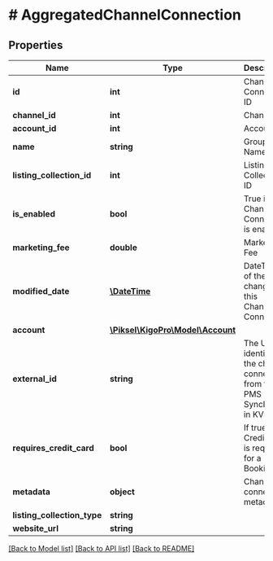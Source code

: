 # # AggregatedChannelConnection

## Properties

Name | Type | Description | Notes
------------ | ------------- | ------------- | -------------
**id** | **int** | Channel Connection ID | [optional]
**channel_id** | **int** | Channel Id |
**account_id** | **int** | Account Id |
**name** | **string** | Group Name |
**listing_collection_id** | **int** | Listing Collection ID |
**is_enabled** | **bool** | True if the Channel Connection is enabled | [optional]
**marketing_fee** | **double** | Marketing Fee | [optional]
**modified_date** | [**\DateTime**](\DateTime.md) | DateTime of the last change to this Channel Connection | [optional]
**account** | [**\Piksel\KigoPro\Model\Account**](Account.md) |  | [optional]
**external_id** | **string** | The Unique identifier of the channel connection from the PMS (e.g. SyncLinkID in KVRS) | [optional]
**requires_credit_card** | **bool** | If true, a Credit Card is required for a Booking | [optional]
**metadata** | **object** | Channel connection metadata | [optional]
**listing_collection_type** | **string** |  | [optional]
**website_url** | **string** |  | [optional]

[[Back to Model list]](../../README.md#models) [[Back to API list]](../../README.md#endpoints) [[Back to README]](../../README.md)
